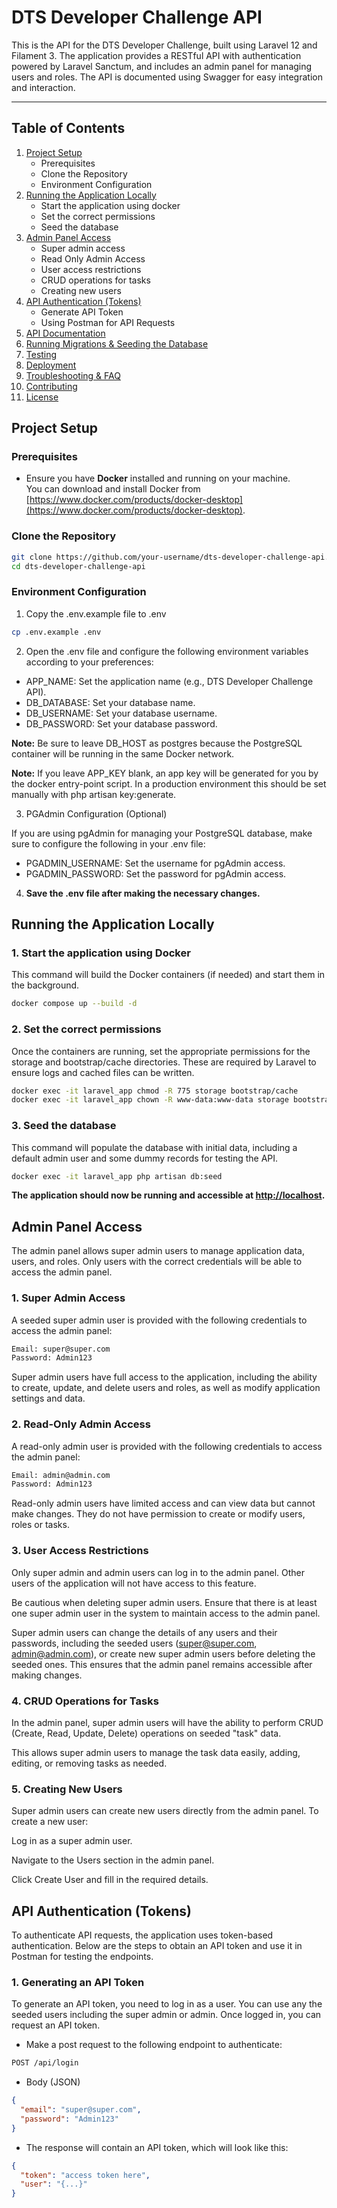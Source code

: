 # DTS Developer Challenge API

This is the API for the DTS Developer Challenge, built using Laravel 12 and Filament 3. The application provides a RESTful API with authentication powered by Laravel Sanctum, and includes an admin panel for managing users and roles. The API is documented using Swagger for easy integration and interaction.

---

## Table of Contents

1. [Project Setup](#project-setup)
   - Prerequisites
   - Clone the Repository
   - Environment Configuration
2. [Running the Application Locally](#running-the-application-locally)
   - Start the application using docker
   - Set the correct permissions
   - Seed the database
4. [Admin Panel Access](#admin-panel-access)
   - Super admin access
   - Read Only Admin Access
   - User access restrictions
   - CRUD operations for tasks
   - Creating new users
5. [API Authentication (Tokens)](#api-authentication-tokens)
   - Generate API Token
   - Using Postman for API Requests
6. [API Documentation](#api-documentation)
7. [Running Migrations & Seeding the Database](#running-migrations--seeding-the-database)
8. [Testing](#testing)
9. [Deployment](#deployment)
10. [Troubleshooting & FAQ](#troubleshooting--faq)
11. [Contributing](#contributing)
12. [License](#license)

## Project Setup

### Prerequisites

- Ensure you have **Docker** installed and running on your machine.  
  You can download and install Docker from [https://www.docker.com/products/docker-desktop](https://www.docker.com/products/docker-desktop).

### Clone the Repository

```bash
git clone https://github.com/your-username/dts-developer-challenge-api.git
cd dts-developer-challenge-api 
```

### Environment Configuration

1. Copy the .env.example file to .env

```bash
cp .env.example .env
```

2. Open the .env file and configure the following environment variables according to your preferences:

* APP_NAME: Set the application name (e.g., DTS Developer Challenge API).
* DB_DATABASE: Set your database name.
* DB_USERNAME: Set your database username.
* DB_PASSWORD: Set your database password.

**Note:** Be sure to leave DB_HOST as postgres because the PostgreSQL container will be running in the same Docker network.

**Note:** If you leave APP_KEY blank, an app key will be generated for you by the docker entry-point script. In a production environment this should be set manually with php artisan key:generate.

3. PGAdmin Configuration (Optional)

If you are using pgAdmin for managing your PostgreSQL database, make sure to configure the following in your .env file:

* PGADMIN_USERNAME: Set the username for pgAdmin access.
* PGADMIN_PASSWORD: Set the password for pgAdmin access.

4. **Save the .env file after making the necessary changes.**

## Running the Application Locally

### 1. Start the application using Docker

This command will build the Docker containers (if needed) and start them in the background.

```bash
docker compose up --build -d
```

### 2. Set the correct permissions

Once the containers are running, set the appropriate permissions for the storage and bootstrap/cache directories. These are required by Laravel to ensure logs and cached files can be written.

```bash
docker exec -it laravel_app chmod -R 775 storage bootstrap/cache
docker exec -it laravel_app chown -R www-data:www-data storage bootstrap/cache
```

### 3. Seed the database

This command will populate the database with initial data, including a default admin user and some dummy records for testing the API.

```bash
docker exec -it laravel_app php artisan db:seed
```

**The application should now be running and accessible at [http://localhost](http://localhost).**

## Admin Panel Access

The admin panel allows super admin users to manage application data, users, and roles. Only users with the correct credentials will be able to access the admin panel.

### 1. Super Admin Access
A seeded super admin user is provided with the following credentials to access the admin panel:

```bash
Email: super@super.com
Password: Admin123
```

Super admin users have full access to the application, including the ability to create, update, and delete users and roles, as well as modify application settings and data.

### 2. Read-Only Admin Access
A read-only admin user is provided with the following credentials to access the admin panel:

```bash
Email: admin@admin.com
Password: Admin123
```

Read-only admin users have limited access and can view data but cannot make changes. They do not have permission to create or modify users, roles or tasks.

### 3. User Access Restrictions
Only super admin and admin users can log in to the admin panel. Other users of the application will not have access to this feature.

Be cautious when deleting super admin users. Ensure that there is at least one super admin user in the system to maintain access to the admin panel.

Super admin users can change the details of any users and their passwords, including the seeded users (super@super.com, admin@admin.com), or create new super admin users before deleting the seeded ones. This ensures that the admin panel remains accessible after making changes.

### 4. CRUD Operations for Tasks
In the admin panel, super admin users will have the ability to perform CRUD (Create, Read, Update, Delete) operations on seeded "task" data.

This allows super admin users to manage the task data easily, adding, editing, or removing tasks as needed.

### 5. Creating New Users
Super admin users can create new users directly from the admin panel. To create a new user:

Log in as a super admin user.

Navigate to the Users section in the admin panel.

Click Create User and fill in the required details.

## API Authentication (Tokens)

To authenticate API requests, the application uses token-based authentication. Below are the steps to obtain an API token and use it in Postman for testing the endpoints.

### 1. Generating an API Token

To generate an API token, you need to log in as a user. You can use any the seeded users including the super admin or admin. Once logged in, you can request an API token.

* Make a post request to the following endpoint to authenticate:
```bash
POST /api/login
```

* Body (JSON)
```json
{
  "email": "super@super.com",
  "password": "Admin123"
}
```

* The response will contain an API token, which will look like this:
```json
{
  "token": "access token here",
  "user": "{...}"
}
```